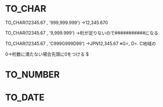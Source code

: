 # TO_CHAR
TO_CHAR(12345.67 , '999,999.999')
→12,345.670

TO_CHAR(12345.67 , '9,999.999')
→桁が足りないので###########になる

TO_CHAR(12345.67 , 'C999G999D99')
→JPN12,345.67
※G=, D=. C地域の

0→桁数に満たない場合先頭に0をつける
$

# TO_NUMBER
# TO_DATE